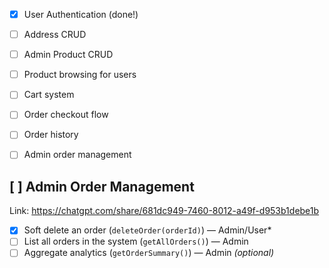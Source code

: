 - [x] User Authentication (done!)
- [ ] Address CRUD
- [ ] Admin Product CRUD
- [ ] Product browsing for users
- [ ] Cart system
- [ ] Order checkout flow
- [ ] Order history
- [ ] Admin order management


<!-- May-9-2025 -->
## [ ] Admin Order Management
Link: https://chatgpt.com/share/681dc949-7460-8012-a49f-d953b1debe1b 

- [x] Soft delete an order (`deleteOrder(orderId)`) — Admin/User*
- [ ] List all orders in the system (`getAllOrders()`) — Admin
- [ ] Aggregate analytics (`getOrderSummary()`) — Admin *(optional)*